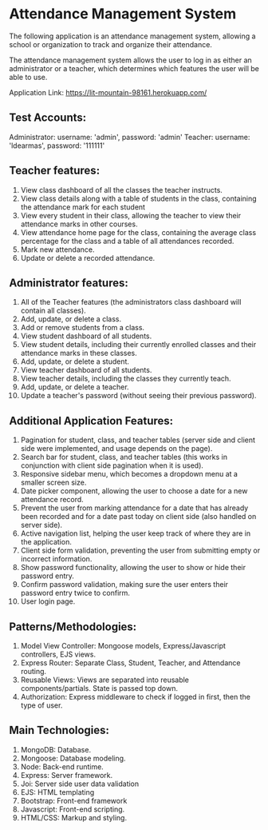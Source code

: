 # Attendance Management System

The following application is an attendance management system, allowing a school or organization to track and organize their attendance.

The attendance management system allows the user to log in as either an administrator or a teacher, which determines which features the user will be able to use.

Application Link: https://lit-mountain-98161.herokuapp.com/

## Test Accounts:

Administrator: username: 'admin', password: 'admin'
Teacher: username: 'ldearmas', password: '111111'

## Teacher features:
1. View class dashboard of all the classes the teacher instructs.
2. View class details along with a table of students in the class, containing the attendance mark for each student
3. View every student in their class, allowing the teacher to view their attendance marks in other courses.
4. View attendance home page for the class, containing the average class percentage for the class and a table of all attendances recorded.
5. Mark new attendance.
5. Update or delete a recorded attendance.

## Administrator features:
1. All of the Teacher features (the administrators class dashboard will contain all classes).
2. Add, update, or delete a class.
3. Add or remove students from a class.
4. View student dashboard of all students.
5. View student details, including their currently enrolled classes and their attendance marks in these classes.
6. Add, update, or delete a student.
7. View teacher dashboard of all students.
8. View teacher details, including the classes they currently teach.
9. Add, update, or delete a teacher.
10. Update a teacher's password (without seeing their previous password).


## Additional Application Features:
1. Pagination for student, class, and teacher tables (server side and client side were implemented, and usage depends on the page).
2. Search bar for student, class, and teacher tables (this works in conjunction with client side pagination when it is used).
3. Responsive sidebar menu, which becomes a dropdown menu at a smaller screen size.
4. Date picker component, allowing the user to choose a date for a new attendance record. 
5. Prevent the user from marking attendance for a date that has already been recorded and for a date past today on client side (also handled on server side).
6. Active navigation list, helping the user keep track of where they are in the application.
7. Client side form validation, preventing the user from submitting empty or incorrect information.
8. Show password functionality, allowing the user to show or hide their password entry.
9. Confirm password validation, making sure the user enters their password entry twice to confirm.
10. User login page.

## Patterns/Methodologies:
1. Model View Controller: Mongoose models, Express/Javascript controllers, EJS views.
2. Express Router: Separate Class, Student, Teacher, and Attendance routing.
3. Reusable Views: Views are separated into reusable components/partials. State is passed top down.
4. Authorization: Express middleware to check if logged in first, then the type of user.

## Main Technologies:
1. MongoDB: Database.
2. Mongoose: Database modeling.
3. Node: Back-end runtime.
4. Express: Server framework.
5. Joi: Server side user data validation
6. EJS: HTML templating
7. Bootstrap: Front-end framework
8. Javascript: Front-end scripting.
9. HTML/CSS: Markup and styling.
